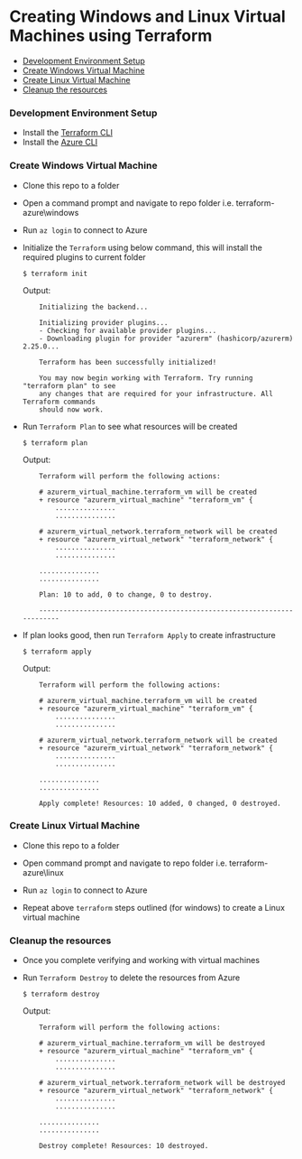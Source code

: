 # Creating Windows and Linux Virtual Machines using Terraform

<!-- TOC -->

- [Development Environment Setup](#development-environment-setup)
- [Create Windows Virtual Machine](#create-windows-virtual-machine)
- [Create Linux Virtual Machine](#create-linux-virtual-machine)
- [Cleanup the resources](#cleanup-the-resources)

<!-- /TOC -->

### Development Environment Setup
- Install the [Terraform CLI](https://learn.hashicorp.com/tutorials/terraform/install-cli) 
- Install the [Azure CLI](https://docs.microsoft.com/en-us/cli/azure/install-azure-cli?view=azure-cli-latest)

### Create Windows Virtual Machine 
- Clone this repo to a folder
- Open a command prompt and navigate to repo folder i.e. terraform-azure\windows
- Run `az login` to connect to Azure 

- Initialize the `Terraform` using below command, this will install the required plugins to current folder
	```
	$ terraform init
	```
    Output:
    ```
        Initializing the backend...

        Initializing provider plugins...
        - Checking for available provider plugins...
        - Downloading plugin for provider "azurerm" (hashicorp/azurerm) 2.25.0...

        Terraform has been successfully initialized!

        You may now begin working with Terraform. Try running "terraform plan" to see
        any changes that are required for your infrastructure. All Terraform commands
        should now work.
    ```
- Run `Terraform Plan` to see what resources will be created

	```
	$ terraform plan
	```
    Output:
    ```
        Terraform will perform the following actions:

        # azurerm_virtual_machine.terraform_vm will be created
        + resource "azurerm_virtual_machine" "terraform_vm" {
            ...............
            ...............

        # azurerm_virtual_network.terraform_network will be created
        + resource "azurerm_virtual_network" "terraform_network" {
            ...............
            ...............

        ...............
        ...............

        Plan: 10 to add, 0 to change, 0 to destroy.

        ------------------------------------------------------------------------

    ```

- If plan looks good, then run `Terraform Apply` to create infrastructure

	```
	$ terraform apply
	```
    Output:
    ```
        Terraform will perform the following actions:

        # azurerm_virtual_machine.terraform_vm will be created
        + resource "azurerm_virtual_machine" "terraform_vm" {
            ...............
            ...............

        # azurerm_virtual_network.terraform_network will be created
        + resource "azurerm_virtual_network" "terraform_network" {
            ...............
            ...............

        ...............
        ...............

        Apply complete! Resources: 10 added, 0 changed, 0 destroyed.
    ```

### Create Linux Virtual Machine 
- Clone this repo to a folder
- Open command prompt and navigate to repo folder i.e. terraform-azure\linux
- Run `az login` to connect to Azure 

- Repeat above `terraform` steps outlined (for windows) to create a Linux virtual machine


### Cleanup the resources
- Once you complete verifying and working with virtual machines
- Run `Terraform Destroy` to delete the resources from Azure

	```
	$ terraform destroy
	```
    Output:
    ```
        Terraform will perform the following actions:

        # azurerm_virtual_machine.terraform_vm will be destroyed
        + resource "azurerm_virtual_machine" "terraform_vm" {
            ...............
            ...............

        # azurerm_virtual_network.terraform_network will be destroyed
        + resource "azurerm_virtual_network" "terraform_network" {
            ...............
            ...............

        ...............
        ...............

        Destroy complete! Resources: 10 destroyed.
    ```
